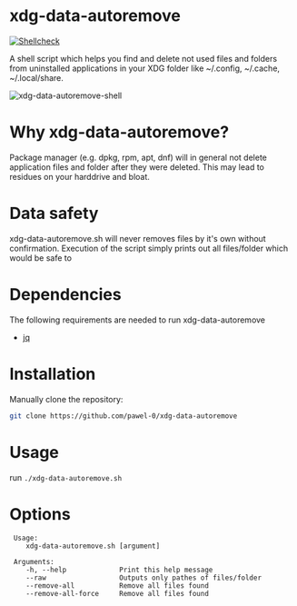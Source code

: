 # xdg-data-autoremove 

[![Shellcheck](https://github.com/pawel-0/xdg-data-autoremove/actions/workflows/shellcheck.yml/badge.svg)](https://github.com/pawel-0/xdg-data-autoremove/actions/workflows/shellcheck.yml)

A shell script which helps you find and delete not used files and folders from uninstalled applications in your XDG folder like ~/.config, ~/.cache, ~/.local/share.

![xdg-data-autoremove-shell](https://github.com/pawel-0/xdg-data-autoremove/assets/1931622/3cf5c782-ff60-4085-97e1-1ab9751bbfbb)

# Why xdg-data-autoremove?
Package manager (e.g. dpkg, rpm, apt, dnf) will in general not delete application files and folder after they were deleted. This may lead to residues on your harddrive and bloat.

# Data safety

xdg-data-autoremove.sh will never removes files by it's own without confirmation. Execution of the script simply prints out all files/folder which would be safe to 

# Dependencies
The following requirements are needed to run xdg-data-autoremove
- [jq](https://github.com/jqlang/jq)


# Installation
Manually clone the repository:

```sh
git clone https://github.com/pawel-0/xdg-data-autoremove
```

# Usage

run `./xdg-data-autoremove.sh`

# Options

```text
 Usage: 
    xdg-data-autoremove.sh [argument]

 Arguments: 
    -h, --help             Print this help message
    --raw                  Outputs only pathes of files/folder
    --remove-all           Remove all files found
    --remove-all-force     Remove all files found
  ```
